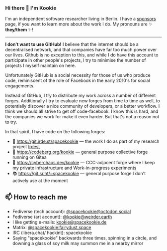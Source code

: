 ### Hi there 👋 I'm Kookie

I'm an independent software researcher living in Berlin. 
I have a [sponsors] page, if you want to learn more about the work I do.
My pronouns are ✨ **they/them** ✨!

---

**I don't want to use GitHub!**  I believe that the internet should be a decentralised network,
and that companies have far too much power over our lives.
Github is no exception to this, and while I do have this account to participate in other people's projects,
I try to minimise the number of projects I myself maintain on here.

Unfortunately GitHub is a social necessity for those of us who produce code,
reminiscent of the role of Facebook in the early 2010's for social engagements.

Instead of GitHub, I try to distribute my work across a number of different forges.
Additionally I try to evaluate new forges from time to time as well, to potentially discover a nice community of developers, or a better workflow.
I think we should all strive to get off code-facebook.  I know this is hard, and the companies we work for make it even harder.
But that's not a reason not to try.

In that spirit, I have code on the following forges:

- 📡 https://git.irde.st/spacekookie — the work I do as part of my research project [Irdest](https://irde.st)
- 🔧 https://codeberg.org/kookie — general purpose collective forge running on Gitea
- 🍵 https://cyberchaos.dev/kookie — CCC-adjacent forge where I keep my private infrastructure and Work-in-progress experiments
- 📚 https://git.sr.ht/~spacekookie — general purpose forge I don't actively use at the moment 

[sponsors]: https://github.com/sponsors/spacekookie

## 📫 How to reach me

* Fediverse (tech account): [@spacekookie@octodon.social](https://octodon.social/@spacekookie)
* Fediverse (art account): [@kookie@weirder.earth](https://weirder.earth/@kookie)
* I like getting e-mails: kookie@spacekookie.de
* Matrix: [@spacekookie:fairydust.space](https://matrix.to/#/@spacekookie:fairydust.space)
* IRC (libera.chat/ hackint): spacekookie
* Saying "spacekookie" backwards three times, spinning in a circle, and downing a glass of soy milk may summon me in a nearby mirror

[key]: https://spacekookie.de/555F2E4B6F87F91A4110.txt
